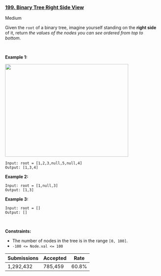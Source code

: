 ### [199. Binary Tree Right Side View](https://leetcode.com/problems/binary-tree-right-side-view/)

Medium

Given the `` root `` of a binary tree, imagine yourself standing on the __right side__ of it, return _the values of the nodes you can see ordered from top to bottom_.

 

__Example 1:__

<img alt="" src="https://assets.leetcode.com/uploads/2021/02/14/tree.jpg" style="width: 401px; height: 301px;"/>

```
Input: root = [1,2,3,null,5,null,4]
Output: [1,3,4]
```

__Example 2:__

```
Input: root = [1,null,3]
Output: [1,3]
```

__Example 3:__

```
Input: root = []
Output: []
```

 

__Constraints:__

*   The number of nodes in the tree is in the range `` [0, 100] ``.
*   `` -100 <= Node.val <= 100 ``

| Submissions    | Accepted     | Rate   |
| -------------- | ------------ | ------ |
| 1,292,432 | 785,459 | 60.8% |